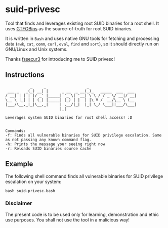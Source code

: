 # suid-privesc

Tool that finds and leverages existing root SUID binaries for a root shell. It uses [GTFOBins](https://gtfobins.github.io/#+suid) as the source-of-truth for root SUID binaries.

It is written in `Bash` and uses native GNU tools for fetching and processing data (`awk`, `cat`, `comm`, `curl`, `eval`, `find` and `sort`), so it should directly run on GNU/Linux and Unix systems.

Thanks [fssecur3](https://github.com/fssecur3) for introducing me to SUID privesc!

## Instructions

```
           _     _                  _                     
 ___ _   _(_) __| |      _ __  _ __(_)_   _____  ___  ___ 
/ __| | | | |/ _' |_____| '_ \| '__| \ \ / / _ \/ __|/ __|
\__ \ |_| | | (_| |_____| |_) | |  | |\ V /  __/\__ \ (__ 
|___/\__,_|_|\__,_|     | .__/|_|  |_| \_/ \___||___/\___|
                        |_|                               

Leverages system SUID binaries for root shell access! :D


Commands:
-f: Finds all vulnerable binaries for SUID privilege escalation. Same as not passing any known command flag.
-h: Prints the message your seeing right now
-r: Reloads SUID binaries source cache

```

## Example

The following shell command finds all vulnerable binaries for SUID privilege escalation on your system:

```
bash suid-privesc.bash
```

### Disclaimer

The present code is to be used only for learning, demonstration and ethic use purposes. You shall not use the tool in a malicious way!